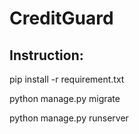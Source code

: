 # CreditGuard

## Instruction:

pip install -r requirement.txt

python manage.py migrate

python manage.py runserver
